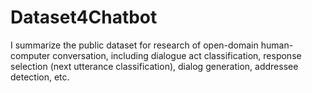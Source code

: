 # Dataset4Chatbot
I summarize the public dataset for research of open-domain human-computer conversation, including dialogue act classification, response selection (next utterance classification), dialog generation, addressee detection, etc.
